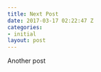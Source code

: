 ```yaml
---
title: Next Post
date: 2017-03-17 02:22:47 Z
categories:
- initial
layout: post
---
```


Another post

